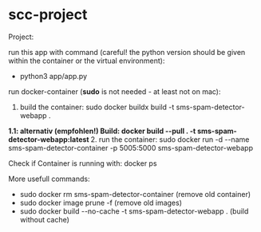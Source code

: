 # scc-project
Project:

run this app with command (careful! the python version should be given within the container or the virtual environment):
- python3 app/app.py

run docker-container (**sudo** is not needed - at least not on mac):
1. build the container: sudo docker buildx build -t sms-spam-detector-webapp .
<b>
1.1: alternativ (empfohlen!) Build: docker build --pull . -t sms-spam-detector-webapp:latest
</b>
2. run the container: sudo docker run -d --name sms-spam-detector-container -p 5005:5000 sms-spam-detector-webapp

Check if Container is running with: docker ps

More usefull commands:
- sudo docker rm sms-spam-detector-container (remove old container)
- sudo docker image prune -f (remove old images)
- sudo docker build --no-cache -t sms-spam-detector-webapp . (build without cache)
